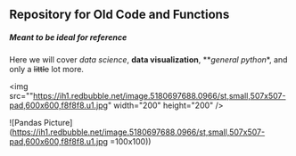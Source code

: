 ## Repository for Old Code and Functions   

##### Meant to be ideal for reference   

Here we will cover *data science*, **data visualization**, **_general python_*, and only a ~~little~~ lot more.   










<img src=""https://ih1.redbubble.net/image.5180697688.0966/st,small,507x507-pad,600x600,f8f8f8.u1.jpg" width="200" height="200" />

![Pandas Picture](https://ih1.redbubble.net/image.5180697688.0966/st,small,507x507-pad,600x600,f8f8f8.u1.jpg =100x100))

